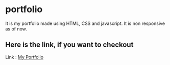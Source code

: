 # portfolio
It is my portfolio made using HTML, CSS and javascript. It is non responsive as of now.

## Here is the link, if you want to checkout

Link : [My Portfolio](https://cool-khapse-3ea5af.netlify.app/)

